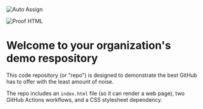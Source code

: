 ![Auto Assign](https://github.com/Ptuty88/demo-repository/actions/workflows/auto-assign.yml/badge.svg)

![Proof HTML](https://github.com/Ptuty88/demo-repository/actions/workflows/proof-html.yml/badge.svg)

# Welcome to your organization's demo respository
This code repository (or "repo") is designed to demonstrate the best GitHub has to offer with the least amount of noise.

The repo includes an `index.html` file (so it can render a web page), two GitHub Actions workflows, and a CSS stylesheet dependency.

